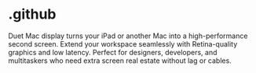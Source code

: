 # .github
Duet Mac display turns your iPad or another Mac into a high-performance second screen. Extend your workspace seamlessly with Retina-quality graphics and low latency. Perfect for designers, developers, and multitaskers who need extra screen real estate without lag or cables.
